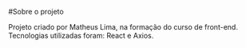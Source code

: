 #Sobre o projeto

Projeto criado por Matheus Lima, na formação do curso de front-end.
Tecnologias utilizadas foram: React e Axios.